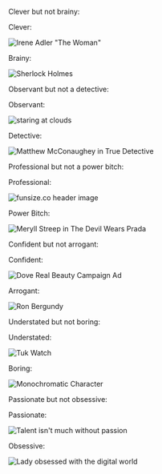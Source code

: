 Clever but not brainy: 

Clever:

![Irene Adler "The Woman"](http://33.media.tumblr.com/bb26376de027a6e359415cbb721731a8/tumblr_inline_n1rmk2Vh8U1qgp297.gif "Clever")

Brainy:

![Sherlock Holmes](http://41.media.tumblr.com/e6222c3c7eb84f2ffb8a456f4f40a50b/tumblr_nqe4y8PgCq1uz8ve7o1_500.png "Brainy")

Observant but not a detective:

Observant:

![staring at clouds](http://api.ning.com/files/kV4MbYiv7oSzywufkTuZc1TtowkaRhob6xU6wGnAMegMAzg4zkVWBrLGvDQqL2S2fZ9jclu-K8UR631LRU51Ohsv6WPSF5SM/1082086708.jpeg "observant")

Detective:

![Matthew McConaughey in True Detective](http://www.wired.com/images_blogs/underwire/2014/02/Matthew-McConaughey.jpg "detective")

Professional but not a power bitch:

Professional:

![funsize.co header image](http://flatinspire.com/wp-content/uploads/2015/01/funsize.jpg "professional")

Power Bitch:

![Meryll Streep in The Devil Wears Prada](http://s3-us-west-2.amazonaws.com/media.ventichic.com/wp-content/uploads/power-bitch.png "power bitch")


Confident but not arrogant:

Confident:

![Dove Real Beauty Campaign Ad](https://chippersengl.files.wordpress.com/2013/09/dove.jpg "confident")

Arrogant:

![Ron Bergundy](http://www.reclaimingthemind.org/blog/wp-content/uploads/2013/07/Burgundy-bigdeal.jpg "arrogant")


Understated but not boring:

Understated:

![Tuk Watch](https://scontent-dfw1-1.xx.fbcdn.net/hphotos-xpa1/t31.0-8/11999759_1502598110040174_7181457556510920509_o.jpg "understated")

Boring:

![Monochromatic Character](http://i.ytimg.com/vi/xDs-gkZw5uo/hqdefault.jpg "boring")

Passionate but not obsessive:

Passionate:

![Talent isn't much without passion](https://d13yacurqjgara.cloudfront.net/users/1844/screenshots/24866/shot_1275836084.png "passionate")

Obsessive: 

![Lady obsessed with the digital world](https://d13yacurqjgara.cloudfront.net/users/230202/screenshots/1365743/screen_shot_2014-01-04_at_10.46.19_am.png "obsessive")






